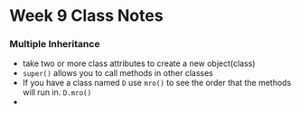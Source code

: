 # Week 9 Class Notes

### Multiple Inheritance
* take two or more class attributes to create a new object(class)
* `super()` allows you to call methods in other classes
* If you have a class named `D` use `mro()` to see the order that the methods will run in. `D.mro()`
*
